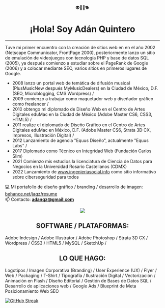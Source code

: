 <div align="center">👽👾👻🐕</div>
<h1 align="center">¡Hola! Soy Adán Quintero</h1>
<hr>
Tuve mi primer encuentro con la creación de sitios web en en el año 2002 (Netscape Communicator, FrontPage 2000), posteriormente lanzo un sitio de emulación de videojuegos con tecnología PHP y base de datos SQL (2005), ya después comienzo a estudiar sobre el PageRank de Google (2006) y a colocar mediante SEO, varios sitios en primeros lugares de Google. 
<ul>
<li>2008 lanzo un portal web de temática de difusión musical (PlusMusicNew después MyMusicDealers) en la Ciudad de México, D.F. (SEO, Microblogging, CMS Wordpress) /</li>
<li>2009 comienzo a trabajar como maquetador web y diseñador gráfico como freelancer / </li>
<li>2010 obtengo mi diplomado de Diseño Web en el Centro de Artes Digitales eduMac en la Ciudad de México (Adobe Master CS6, CSS3, HTML5) /</li>
<li>2011 realize el diplomado de Diseño Gráfico en el Centro de Artes Digitales eduMac en México, D.F. (Adobe Master CS6, Strata 3D CX, Impresos, Illustración Digital) /</li>
<li>2012 Lanzamiento de agencia "Equus Diseño", actualmente "Equus Labs" / </li>
<li>2017 Diplomado como Técnico en Integridad Web (Fundación Carlos Slim) </li>
<li>2021 Comienzo mis estudios la licenciatura de Ciencia de Datos para Negocios en la Universidad Rosario Castellanos (CDMX)</li>
<li>2022 Lanzamiento de <a href="www.ingenieriasocial.info">www.ingenieriasocial.info</a> como sitio informativo sobre ciberseguridad para todos</li>
</ul>

💻 Mi portafolio de diseño gráfico / branding / desarrollo de imagen: <a href="https://www.behance.net/jaqz/resume" target="_blank">behance.net/jaqz/resume</a><br>
📫 Contacto: **adanqz@gmail.com**

<p align="center">
    <img src="https://skillicons.dev/icons?i=php,html,mysql,py,bootstrap,wordpress,css,ps,ai,vscode" />
</p>

<h2 align="center">SOFTWARE / PLATAFORMAS:</h2>
Adobe Indesign / 
Adobe Illustrator / 
Adobe Photoshop / 
Strata 3D CX / 
Wordpress / 
CSS3 / 
HTML5 / 
MySQL / 
SketchUp / 

<h2 align="center">LO QUE HAGO:</h2>
Logotipos / 
Imagen Corporativa (Branding) / 
User Experience (UX) / 
Flyer / 
Web / 
Packaging / 
T-Shirt / 
Tipografía / 
Ilustración Digital / 
Vectorización / 
Animación en Flash / 
Diseño Editorial / 
Gestión de Bases de Datos SQL / 
Desarrollo de aplicaciones web / 
Google Ads / Blueprint de Meta 
Posicionamiento Web SEO

[![GitHub Streak](https://streak-stats.demolab.com?user=adanqz&border_radius=0&locale=es&date_format=j%20M%5B%20Y%5D&mode=weekly&card_width=450)](https://git.io/streak-stats)
